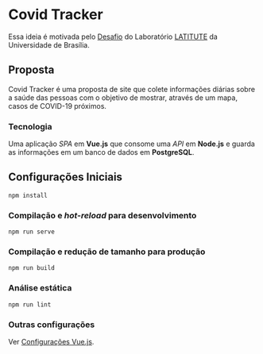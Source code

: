 # Covid Tracker

Essa ideia é motivada pelo [Desafio](https://gitlab.com/GuiFay/selecao-latitude/-/blob/master/README.md) do Laboratório [LATITUTE](https://redes.unb.br/latitude/index.html) da Universidade de Brasília.

## Proposta

Covid Tracker é uma proposta de site que colete informações diárias sobre a saúde das pessoas com o objetivo de mostrar, através de um mapa, casos de COVID-19 próximos.
### Tecnologia

Uma aplicação _SPA_ em **Vue.js** que consome uma _API_ em **Node.js** e guarda as informações em um banco de dados em **PostgreSQL**.

## Configurações Iniciais

```
npm install
```

### Compilação e _hot-reload_ para desenvolvimento

```
npm run serve
```

### Compilação e redução de tamanho para produção

```
npm run build
```

### Análise estática

```
npm run lint
```

### Outras configurações

Ver [Configurações Vue.js](https://cli.vuejs.org/config/).
